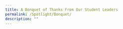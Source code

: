 ```yaml
---
title: A Bonquet of Thanks From Our Student Leaders
permalink: /Spotlight/Bonquet/
description: ""
---
```


